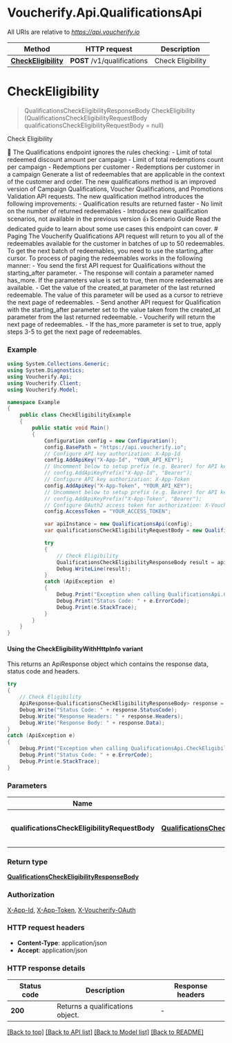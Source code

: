 # Voucherify.Api.QualificationsApi

All URIs are relative to *https://api.voucherify.io*

| Method | HTTP request | Description |
|--------|--------------|-------------|
| [**CheckEligibility**](QualificationsApi.md#checkeligibility) | **POST** /v1/qualifications | Check Eligibility |

<a id="checkeligibility"></a>
# **CheckEligibility**
> QualificationsCheckEligibilityResponseBody CheckEligibility (QualificationsCheckEligibilityRequestBody qualificationsCheckEligibilityRequestBody = null)

Check Eligibility

  🚧 The Qualifications endpoint ignores the rules checking:    - Limit of total redeemed discount amount per campaign  - Limit of total redemptions count per campaign  - Redemptions per customer  - Redemptions per customer in a campaign  Generate a list of redeemables that are applicable in the context of the customer and order. The new qualifications method is an improved version of Campaign Qualifications, Voucher Qualifications, and Promotions Validation API requests. The new qualification method introduces the following improvements: - Qualification results are returned faster - No limit on the number of returned redeemables - Introduces new qualification scenarios, not available in the previous version  👍 Scenario Guide  Read the dedicated guide to learn about some use cases this endpoint can cover. # Paging  The Voucherify Qualifications API request will return to you all of the redeemables available for the customer in batches of up to 50 redeemables. To get the next batch of redeemables, you need to use the starting_after cursor. To process of paging the redeemables works in the following manner: - You send the first API request for Qualifications without the starting_after parameter. - The response will contain a parameter named has_more. If the parameters value is set to true, then more redeemables are available. - Get the value of the created_at parameter of the last returned redeemable. The value of this parameter will be used as a cursor to retrieve the next page of redeemables. - Send another API request for Qualification with the starting_after parameter set to the value taken from the created_at parameter from the last returned redeemable. - Voucherify will return the next page of redeemables. - If the has_more parameter is set to true, apply steps 3-5 to get the next page of redeemables.

### Example
```csharp
using System.Collections.Generic;
using System.Diagnostics;
using Voucherify.Api;
using Voucherify.Client;
using Voucherify.Model;

namespace Example
{
    public class CheckEligibilityExample
    {
        public static void Main()
        {
            Configuration config = new Configuration();
            config.BasePath = "https://api.voucherify.io";
            // Configure API key authorization: X-App-Id
            config.AddApiKey("X-App-Id", "YOUR_API_KEY");
            // Uncomment below to setup prefix (e.g. Bearer) for API key, if needed
            // config.AddApiKeyPrefix("X-App-Id", "Bearer");
            // Configure API key authorization: X-App-Token
            config.AddApiKey("X-App-Token", "YOUR_API_KEY");
            // Uncomment below to setup prefix (e.g. Bearer) for API key, if needed
            // config.AddApiKeyPrefix("X-App-Token", "Bearer");
            // Configure OAuth2 access token for authorization: X-Voucherify-OAuth
            config.AccessToken = "YOUR_ACCESS_TOKEN";

            var apiInstance = new QualificationsApi(config);
            var qualificationsCheckEligibilityRequestBody = new QualificationsCheckEligibilityRequestBody(); // QualificationsCheckEligibilityRequestBody | Define order and customer context. (optional) 

            try
            {
                // Check Eligibility
                QualificationsCheckEligibilityResponseBody result = apiInstance.CheckEligibility(qualificationsCheckEligibilityRequestBody);
                Debug.WriteLine(result);
            }
            catch (ApiException  e)
            {
                Debug.Print("Exception when calling QualificationsApi.CheckEligibility: " + e.Message);
                Debug.Print("Status Code: " + e.ErrorCode);
                Debug.Print(e.StackTrace);
            }
        }
    }
}
```

#### Using the CheckEligibilityWithHttpInfo variant
This returns an ApiResponse object which contains the response data, status code and headers.

```csharp
try
{
    // Check Eligibility
    ApiResponse<QualificationsCheckEligibilityResponseBody> response = apiInstance.CheckEligibilityWithHttpInfo(qualificationsCheckEligibilityRequestBody);
    Debug.Write("Status Code: " + response.StatusCode);
    Debug.Write("Response Headers: " + response.Headers);
    Debug.Write("Response Body: " + response.Data);
}
catch (ApiException e)
{
    Debug.Print("Exception when calling QualificationsApi.CheckEligibilityWithHttpInfo: " + e.Message);
    Debug.Print("Status Code: " + e.ErrorCode);
    Debug.Print(e.StackTrace);
}
```

### Parameters

| Name | Type | Description | Notes |
|------|------|-------------|-------|
| **qualificationsCheckEligibilityRequestBody** | [**QualificationsCheckEligibilityRequestBody**](QualificationsCheckEligibilityRequestBody.md) | Define order and customer context. | [optional]  |

### Return type

[**QualificationsCheckEligibilityResponseBody**](QualificationsCheckEligibilityResponseBody.md)

### Authorization

[X-App-Id](../README.md#X-App-Id), [X-App-Token](../README.md#X-App-Token), [X-Voucherify-OAuth](../README.md#X-Voucherify-OAuth)

### HTTP request headers

 - **Content-Type**: application/json
 - **Accept**: application/json


### HTTP response details
| Status code | Description | Response headers |
|-------------|-------------|------------------|
| **200** | Returns a qualifications object. |  -  |

[[Back to top]](#) [[Back to API list]](../README.md#documentation-for-api-endpoints) [[Back to Model list]](../README.md#documentation-for-models) [[Back to README]](../README.md)

